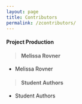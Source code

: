```yaml
---
layout: page
title: Contributors
permalink: /zcontributors/
---
```


#### Project Production
> #### Melissa Rovner 
* Melissa Rovner

> #### Student Authors
* Student Authors
